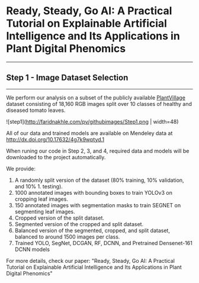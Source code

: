 # Ready, Steady, Go AI: A Practical Tutorial on Explainable Artificial Intelligence and Its Applications in Plant Digital Phenomics
----
## Step 1 - Image Dataset Selection
----
We perform our analysis on a subset of the publicly available [PlantVillage](https://data.mendeley.com/datasets/tywbtsjrjv/1) dataset consisting of 18,160 RGB images split over 10 classes of healthy and diseased tomato leaves.

![step1](http://faridnakhle.com/pv/githubimages/Step1.png | width=48)

All of our data and trained models are available on Mendeley data at http://dx.doi.org/10.17632/4g7k9wptyd.1

When runing our code in Step 2, 3, and 4, required data and models will be downloaded to the project automatically.

We provide:
1. A randomly split version of the dataset (80% training, 10% validation, and 10% 1. testing).
2. 1000 annotated images with bounding boxes to train YOLOv3 on cropping leaf images.
3. 150 annotated images with segmentation masks to train SEGNET on segmenting leaf images.
4. Cropped version of the split dataset.
5. Segmented version of the cropped and split dataset.
6. Balanced version of the segmented, cropped, and split dataset, balanced to around 1500 images per class.
7. Trained YOLO, SegNet, DCGAN, RF, DCNN, and Pretrained Densenet-161 DCNN models

For more details, check our paper: "Ready, Steady, Go AI: A Practical Tutorial on Explainable Artificial Intelligence and Its Applications in Plant Digital Phenomics"
